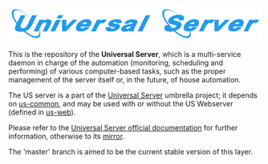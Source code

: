 ![](/doc/us-main-title.png)

This is the repository of the **Universal Server**, which is a multi-service daemon in charge of the automation (monitoring, scheduling and performing) of various computer-based tasks, such as the proper management of the server itself or, in the future, of house automation.

The US server is a part of the [Universal Server](https://github.com/Olivier-Boudeville/Universal-Server) umbrella project; it depends on [us-common](https://github.com/Olivier-Boudeville/us-common/), and may be used with or without the US Webserver (defined in [us-web](https://github.com/Olivier-Boudeville/us-web/)).

Please refer to the [Universal Server official documentation](http://us.esperide.org) for further information, otherwise to its [mirror](http://olivier-boudeville.github.io/us-main/).

The 'master' branch is aimed to be the current stable version of this layer.

